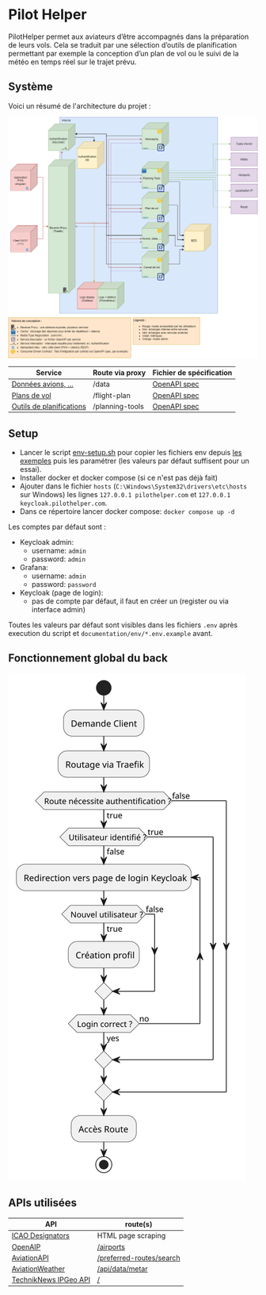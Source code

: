 # Pilot Helper

PilotHelper permet aux aviateurs d’être accompagnés dans la préparation 
de leurs vols. Cela se traduit par une sélection d’outils de planification 
permettant par exemple la conception d’un plan de vol ou le suivi de la 
météo en temps réel sur le trajet prévu.

## Système

Voici un résumé de l'architecture du projet :

![](./documentation/system-overview.png)

| Service                                      | Route via proxy | Fichier de spécification                                                       |
|----------------------------------------------|-----------------|--------------------------------------------------------------------------------|
| [Données avions, ...](./data)                | /data           | [OpenAPI spec](./data/src/main/resources/openapi/documentation.yaml)           |
| [Plans de vol](./flight-plan)                | /flight-plan    | [OpenAPI spec](./flight-plan/src/main/resources/openapi/documentation.yaml)    |
| [Outils de planifications](./planning-tools) | /planning-tools | [OpenAPI spec](./planning-tools/src/main/resources/openapi/documentation.yaml) |

## Setup

- Lancer le script [env-setup.sh](./env-setup.sh) pour copier les fichiers env depuis [les exemples](./documentation/env) puis les paramétrer (les valeurs par défaut suffisent pour un essai).
- Installer docker et docker compose (si ce n'est pas déjà fait)
- Ajouter dans le fichier `hosts` (`C:\Windows\System32\drivers\etc\hosts` sur Windows) les
  lignes ```127.0.0.1 pilothelper.com``` et ```127.0.0.1 keycloak.pilothelper.com```.
- Dans ce répertoire lancer docker compose: `docker compose up -d`

Les comptes par défaut sont :
- Keycloak admin:
  - username: `admin`
  - password: `admin`
- Grafana:
  - username: `admin`
  - password: `password`
- Keycloak (page de login):
  - pas de compte par défaut, il faut en créer un (register ou via interface admin)

Toutes les valeurs par défaut sont visibles dans les fichiers `.env` après execution du script et `documentation/env/*.env.example` avant.

## Fonctionnement global du back

[![](./documentation/process.svg)](./documentation/process.puml)

## APIs utilisées

| API                                                   | route(s)                                                                                                                  |
|-------------------------------------------------------|---------------------------------------------------------------------------------------------------------------------------|
| [ICAO Designators](https://www.icaodesignators.com)   | HTML page scraping                                                                                                        |
| [OpenAIP](https://www.openaip.net/)                   | [/airports](https://docs.openaip.net/#/Airports/get_airports)                                                             |
| [AviationAPI](https://www.aviationapi.com/)           | [/preferred-routes/search](https://docs.aviationapi.com/#tag/preferred-routes%2Fpaths%2F~1preferred-routes~1search%2Fget) |
| [AviationWeather](https://aviationweather.gov/)       | [/api/data/metar](https://aviationweather.gov/data/api/#/Data/dataMetars)                                                 |
| [TechnikNews IPGeo API](https://api.techniknews.net/) | [/](https://api.techniknews.net/ipgeo)                                                                                    |
